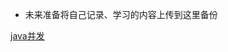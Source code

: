 - 未来准备将自己记录、学习的内容上传到这里备份

[java并发](https://alcor-1306883605.cos.ap-shanghai.myqcloud.com/my/%E5%B9%B6%E5%8F%91.md)
